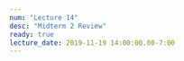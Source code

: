 ```yaml
---
num: "Lecture 14"
desc: "Midterm 2 Review"
ready: true
lecture_date: 2019-11-19 14:00:00.00-7:00
---
```

